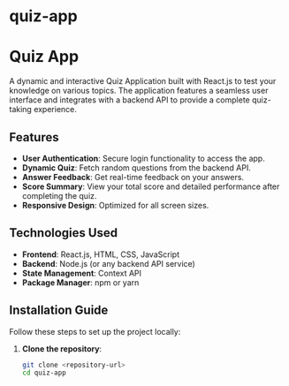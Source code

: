 # quiz-app
# Quiz App

A dynamic and interactive Quiz Application built with React.js to test your knowledge on various topics. The application features a seamless user interface and integrates with a backend API to provide a complete quiz-taking experience.

## Features
- **User Authentication**: Secure login functionality to access the app.
- **Dynamic Quiz**: Fetch random questions from the backend API.
- **Answer Feedback**: Get real-time feedback on your answers.
- **Score Summary**: View your total score and detailed performance after completing the quiz.
- **Responsive Design**: Optimized for all screen sizes.

## Technologies Used
- **Frontend**: React.js, HTML, CSS, JavaScript
- **Backend**: Node.js (or any backend API service)
- **State Management**: Context API
- **Package Manager**: npm or yarn

## Installation Guide
Follow these steps to set up the project locally:

1. **Clone the repository**:
   ```bash
   git clone <repository-url>
   cd quiz-app
